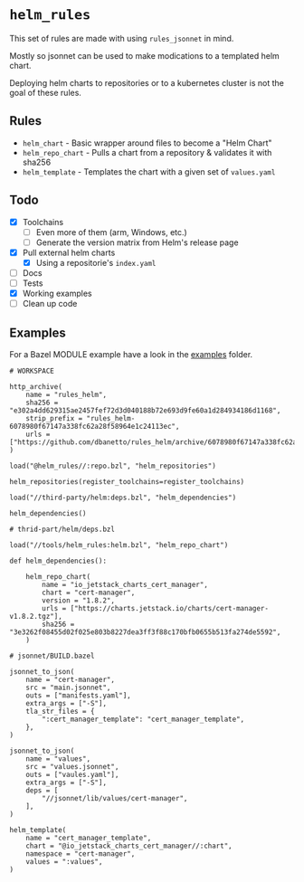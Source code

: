 # `helm_rules`

This set of rules are made with using `rules_jsonnet` in mind.

Mostly so jsonnet can be used to make modications to a templated helm chart.

Deploying helm charts to repositories or to a kubernetes cluster is not the goal of these rules.

## Rules

 * `helm_chart` - Basic wrapper around files to become a "Helm Chart"
 * `helm_repo_chart` - Pulls a chart from a repository & validates it with sha256
 * `helm_template` - Templates the chart with a given set of `values.yaml`

## Todo

 - [x] Toolchains
    - [ ] Even more of them (arm, Windows, etc.)
    - [ ] Generate the version matrix from Helm's release page
 - [x] Pull external helm charts
     - [x] Using a repositorie's `index.yaml`
 - [ ] Docs
 - [ ] Tests
 - [x] Working examples
 - [ ] Clean up code

## Examples

For a Bazel MODULE example have a look in the [examples](./examples) folder.

```starlark
# WORKSPACE

http_archive(
    name = "rules_helm",
    sha256 = "e302a4dd629315ae2457fef72d3d040188b72e693d9fe60a1d284934186d1168",
    strip_prefix = "rules_helm-6078980f67147a338fc62a28f58964e1c24113ec",
    urls = ["https://github.com/dbanetto/rules_helm/archive/6078980f67147a338fc62a28f58964e1c24113ec.tar.gz"],
)

load("@helm_rules//:repo.bzl", "helm_repositories")

helm_repositories(register_toolchains=register_toolchains)

load("//third-party/helm:deps.bzl", "helm_dependencies")

helm_dependencies()

# thrid-part/helm/deps.bzl

load("//tools/helm_rules:helm.bzl", "helm_repo_chart")

def helm_dependencies():

    helm_repo_chart(
        name = "io_jetstack_charts_cert_manager",
        chart = "cert-manager",
        version = "1.8.2",
        urls = ["https://charts.jetstack.io/charts/cert-manager-v1.8.2.tgz"],
        sha256 = "3e3262f08455d02f025e803b8227dea3ff3f88c170bfb0655b513fa274de5592",
    )

# jsonnet/BUILD.bazel

jsonnet_to_json(
    name = "cert-manager",
    src = "main.jsonnet",
    outs = ["manifests.yaml"],
    extra_args = ["-S"],
    tla_str_files = {
        ":cert_manager_template": "cert_manager_template",
    },
)

jsonnet_to_json(
    name = "values",
    src = "values.jsonnet",
    outs = ["vaules.yaml"],
    extra_args = ["-S"],
    deps = [
        "//jsonnet/lib/values/cert-manager",
    ],
)

helm_template(
    name = "cert_manager_template",
    chart = "@io_jetstack_charts_cert_manager//:chart",
    namespace = "cert-manager",
    values = ":values",
)
```
